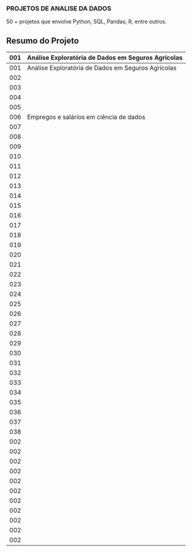 ### PROJETOS DE ANALISE DA DADOS

50 + projetos que envolve Python, SQL, Pandas, R, entre outros.
## Resumo do Projeto

| 001                                        | Análise Exploratória de Dados em Seguros Agrícolas                                                                                    |
|--------------------------------------------|-----------------------------------------------------------------------------------------------|
| 001                                        | Análise Exploratória de Dados em Seguros Agrícolas                                                                                    |
| 002                                          |
| 003                                          |
| 004                                          |
| 005                                          |
| 006                                          |Empregos e salários em ciência de dados
| 007                                          |
| 008                                          |
| 009                                          |
| 010                                          |
| 011                                          |
| 012                                          |
| 013                                          |
| 014                                          |
| 015                                          |
| 016                                          |
| 017                                          |
| 018                                          |
| 019                                          |
| 020                                          |
| 021                                          |
| 022                                          |
| 023                                          |
| 024                                          |
| 025                                          |
| 026                                          |
| 027                                          |
| 028                                          |
| 029                                          |
| 030                                          |
| 031                                          |
| 032                                          |
| 033                                          |
| 034                                          |
| 035                                          |
| 036                                          |
| 037                                          |
| 038                                          |
| 002                                          |
| 002                                          |
| 002                                          |
| 002                                          |
| 002                                          |
| 002                                          |
| 002                                          |
| 002                                          |
| 002                                          |
| 002                                          |
| 002                                          |

